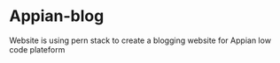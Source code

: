 # Appian-blog
Website is using pern stack to create a blogging website for Appian low code plateform
